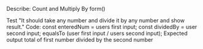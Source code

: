 Describe: Count and Multiply By form()

Test "It should take any number and divide it by any number and show result."
Code: 
const enteredNum = users first input;
const dividedBy = user second input;
equalsTo (user first input / users second input);
Expected output total of first number divided by the second number


